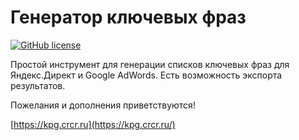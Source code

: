 # Генератор ключевых фраз
[![GitHub license](https://img.shields.io/github/license/Naereen/StrapDown.js.svg)](https://github.com/Naereen/StrapDown.js/blob/master/LICENSE)

Простой инструмент для генерации списков ключевых фраз для Яндекс.Директ и Google AdWords. Есть возможность экспорта результатов.


Пожелания и дополнения приветствуются!

[https://kpg.crcr.ru](https://kpg.crcr.ru/)
